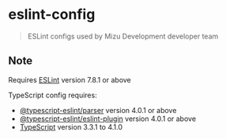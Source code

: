 # eslint-config
> ESLint configs used by Mizu Development developer team


## Note

Requires [ESLint](https://npmjs.com/package/eslint) version 7.8.1 or above

TypeScript config requires:
 * [@typescript-eslint/parser](https://npmjs.com/package/@typescript-eslint/parser) version 4.0.1 or above
 * [@typescript-eslint/eslint-plugin](https://npmjs.com/package/@typescript-eslint/eslint-plugin) version 4.0.1 or above
 * [TypeScript](https://npmjs.com/package/typescript) version 3.3.1 to 4.1.0